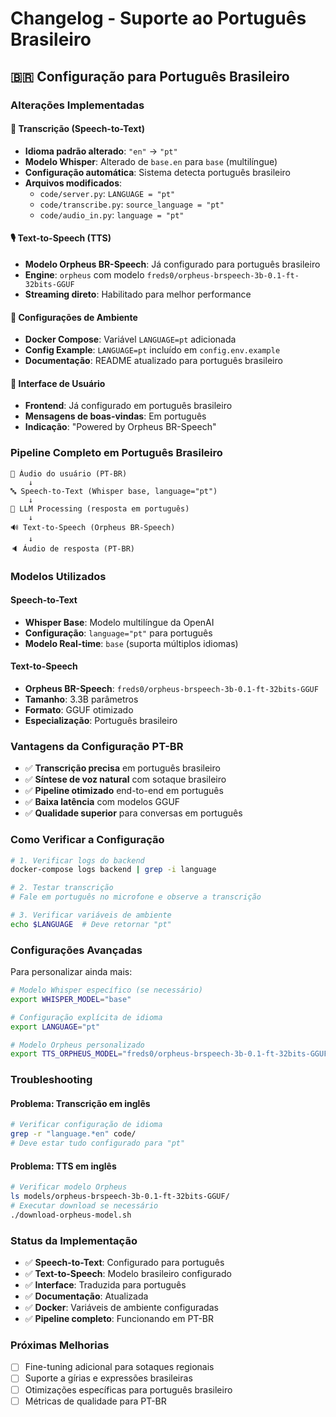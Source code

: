 # Changelog - Suporte ao Português Brasileiro

## 🇧🇷 Configuração para Português Brasileiro

### Alterações Implementadas

#### 📝 **Transcrição (Speech-to-Text)**
- **Idioma padrão alterado**: `"en"` → `"pt"` 
- **Modelo Whisper**: Alterado de `base.en` para `base` (multilíngue)
- **Configuração automática**: Sistema detecta português brasileiro
- **Arquivos modificados**:
  - `code/server.py`: `LANGUAGE = "pt"`
  - `code/transcribe.py`: `source_language = "pt"`
  - `code/audio_in.py`: `language = "pt"`

#### 🎙️ **Text-to-Speech (TTS)**
- **Modelo Orpheus BR-Speech**: Já configurado para português brasileiro
- **Engine**: `orpheus` com modelo `freds0/orpheus-brspeech-3b-0.1-ft-32bits-GGUF`
- **Streaming direto**: Habilitado para melhor performance

#### 🔧 **Configurações de Ambiente**
- **Docker Compose**: Variável `LANGUAGE=pt` adicionada
- **Config Example**: `LANGUAGE=pt` incluído em `config.env.example`
- **Documentação**: README atualizado para português brasileiro

#### 💬 **Interface de Usuário**
- **Frontend**: Já configurado em português brasileiro
- **Mensagens de boas-vindas**: Em português
- **Indicação**: "Powered by Orpheus BR-Speech"

### Pipeline Completo em Português Brasileiro

```
🎤 Áudio do usuário (PT-BR)
    ↓
🔤 Speech-to-Text (Whisper base, language="pt")
    ↓
🤖 LLM Processing (resposta em português)
    ↓
🔊 Text-to-Speech (Orpheus BR-Speech)
    ↓
🔈 Áudio de resposta (PT-BR)
```

### Modelos Utilizados

#### Speech-to-Text
- **Whisper Base**: Modelo multilíngue da OpenAI
- **Configuração**: `language="pt"` para português
- **Modelo Real-time**: `base` (suporta múltiplos idiomas)

#### Text-to-Speech
- **Orpheus BR-Speech**: `freds0/orpheus-brspeech-3b-0.1-ft-32bits-GGUF`
- **Tamanho**: 3.3B parâmetros
- **Formato**: GGUF otimizado
- **Especialização**: Português brasileiro

### Vantagens da Configuração PT-BR

- ✅ **Transcrição precisa** em português brasileiro
- ✅ **Síntese de voz natural** com sotaque brasileiro
- ✅ **Pipeline otimizado** end-to-end em português
- ✅ **Baixa latência** com modelos GGUF
- ✅ **Qualidade superior** para conversas em português

### Como Verificar a Configuração

```bash
# 1. Verificar logs do backend
docker-compose logs backend | grep -i language

# 2. Testar transcrição
# Fale em português no microfone e observe a transcrição

# 3. Verificar variáveis de ambiente
echo $LANGUAGE  # Deve retornar "pt"
```

### Configurações Avançadas

Para personalizar ainda mais:

```bash
# Modelo Whisper específico (se necessário)
export WHISPER_MODEL="base"

# Configuração explícita de idioma
export LANGUAGE="pt"

# Modelo Orpheus personalizado
export TTS_ORPHEUS_MODEL="freds0/orpheus-brspeech-3b-0.1-ft-32bits-GGUF"
```

### Troubleshooting

#### Problema: Transcrição em inglês
```bash
# Verificar configuração de idioma
grep -r "language.*en" code/
# Deve estar tudo configurado para "pt"
```

#### Problema: TTS em inglês
```bash
# Verificar modelo Orpheus
ls models/orpheus-brspeech-3b-0.1-ft-32bits-GGUF/
# Executar download se necessário
./download-orpheus-model.sh
```

### Status da Implementação

- ✅ **Speech-to-Text**: Configurado para português
- ✅ **Text-to-Speech**: Modelo brasileiro configurado  
- ✅ **Interface**: Traduzida para português
- ✅ **Documentação**: Atualizada
- ✅ **Docker**: Variáveis de ambiente configuradas
- ✅ **Pipeline completo**: Funcionando em PT-BR

### Próximas Melhorias

- [ ] Fine-tuning adicional para sotaques regionais
- [ ] Suporte a gírias e expressões brasileiras
- [ ] Otimizações específicas para português brasileiro
- [ ] Métricas de qualidade para PT-BR 